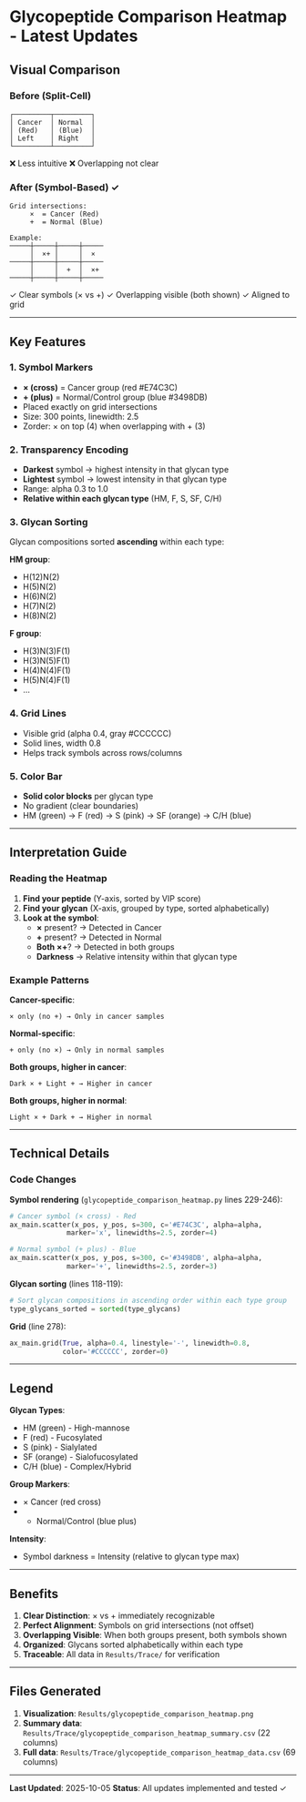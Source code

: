 # Glycopeptide Comparison Heatmap - Latest Updates

## Visual Comparison

### Before (Split-Cell)
```
┌─────────┬─────────┐
│ Cancer  │ Normal  │
│ (Red)   │ (Blue)  │
│ Left    │ Right   │
└─────────┴─────────┘
```
❌ Less intuitive
❌ Overlapping not clear

### After (Symbol-Based) ✓
```
Grid intersections:
     ×  = Cancer (Red)
     +  = Normal (Blue)

Example:
─────┼─────┼─────┼─────
     │  ×+ │     │  ×
─────┼─────┼─────┼─────
     │     │  +  │  ×+
─────┼─────┼─────┼─────
```
✓ Clear symbols (× vs +)
✓ Overlapping visible (both shown)
✓ Aligned to grid

---

## Key Features

### 1. Symbol Markers
- **× (cross)** = Cancer group (red #E74C3C)
- **+ (plus)** = Normal/Control group (blue #3498DB)
- Placed exactly on grid intersections
- Size: 300 points, linewidth: 2.5
- Zorder: × on top (4) when overlapping with + (3)

### 2. Transparency Encoding
- **Darkest** symbol → highest intensity in that glycan type
- **Lightest** symbol → lowest intensity in that glycan type
- Range: alpha 0.3 to 1.0
- **Relative within each glycan type** (HM, F, S, SF, C/H)

### 3. Glycan Sorting
Glycan compositions sorted **ascending** within each type:

**HM group**:
- H(12)N(2)
- H(5)N(2)
- H(6)N(2)
- H(7)N(2)
- H(8)N(2)

**F group**:
- H(3)N(3)F(1)
- H(3)N(5)F(1)
- H(4)N(4)F(1)
- H(5)N(4)F(1)
- ...

### 4. Grid Lines
- Visible grid (alpha 0.4, gray #CCCCCC)
- Solid lines, width 0.8
- Helps track symbols across rows/columns

### 5. Color Bar
- **Solid color blocks** per glycan type
- No gradient (clear boundaries)
- HM (green) → F (red) → S (pink) → SF (orange) → C/H (blue)

---

## Interpretation Guide

### Reading the Heatmap

1. **Find your peptide** (Y-axis, sorted by VIP score)
2. **Find your glycan** (X-axis, grouped by type, sorted alphabetically)
3. **Look at the symbol**:
   - **×** present? → Detected in Cancer
   - **+** present? → Detected in Normal
   - **Both ×+**? → Detected in both groups
   - **Darkness** → Relative intensity within that glycan type

### Example Patterns

**Cancer-specific**:
```
× only (no +) → Only in cancer samples
```

**Normal-specific**:
```
+ only (no ×) → Only in normal samples
```

**Both groups, higher in cancer**:
```
Dark × + Light + → Higher in cancer
```

**Both groups, higher in normal**:
```
Light × + Dark + → Higher in normal
```

---

## Technical Details

### Code Changes

**Symbol rendering** (`glycopeptide_comparison_heatmap.py` lines 229-246):
```python
# Cancer symbol (× cross) - Red
ax_main.scatter(x_pos, y_pos, s=300, c='#E74C3C', alpha=alpha,
              marker='x', linewidths=2.5, zorder=4)

# Normal symbol (+ plus) - Blue
ax_main.scatter(x_pos, y_pos, s=300, c='#3498DB', alpha=alpha,
              marker='+', linewidths=2.5, zorder=3)
```

**Glycan sorting** (lines 118-119):
```python
# Sort glycan compositions in ascending order within each type group
type_glycans_sorted = sorted(type_glycans)
```

**Grid** (line 278):
```python
ax_main.grid(True, alpha=0.4, linestyle='-', linewidth=0.8,
             color='#CCCCCC', zorder=0)
```

---

## Legend

**Glycan Types**:
- HM (green) - High-mannose
- F (red) - Fucosylated
- S (pink) - Sialylated
- SF (orange) - Sialofucosylated
- C/H (blue) - Complex/Hybrid

**Group Markers**:
- × Cancer (red cross)
- + Normal/Control (blue plus)

**Intensity**:
- Symbol darkness = Intensity (relative to glycan type max)

---

## Benefits

1. **Clear Distinction**: × vs + immediately recognizable
2. **Perfect Alignment**: Symbols on grid intersections (not offset)
3. **Overlapping Visible**: When both groups present, both symbols shown
4. **Organized**: Glycans sorted alphabetically within each type
5. **Traceable**: All data in `Results/Trace/` for verification

---

## Files Generated

1. **Visualization**: `Results/glycopeptide_comparison_heatmap.png`
2. **Summary data**: `Results/Trace/glycopeptide_comparison_heatmap_summary.csv` (22 columns)
3. **Full data**: `Results/Trace/glycopeptide_comparison_heatmap_data.csv` (69 columns)

---

**Last Updated**: 2025-10-05
**Status**: All updates implemented and tested ✓

